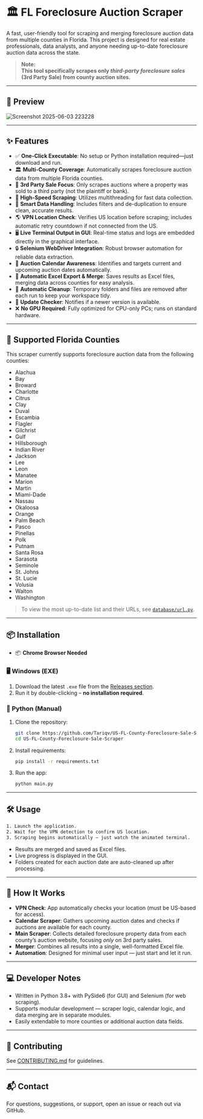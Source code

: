 # 🏛️ FL Foreclosure Auction Scraper

A fast, user-friendly tool for scraping and merging foreclosure auction data from multiple counties in Florida. This project is designed for real estate professionals, data analysts, and anyone needing up-to-date foreclosure auction data across the state.

> **Note:**  
> **This tool specifically scrapes only _third-party foreclosure sales_ (3rd Party Sale) from county auction sites.**

---

## 📸 Preview

![Screenshot 2025-06-03 223228](https://github.com/user-attachments/assets/e0e58a34-c642-47c2-a7de-200d1179fb01)

---

## ✨ Features

- ✅ **One-Click Executable**: No setup or Python installation required—just download and run.
- 🏛 **Multi-County Coverage**: Automatically scrapes foreclosure auction data from multiple Florida counties.
- 🔎 **3rd Party Sale Focus**: Only scrapes auctions where a property was sold to a third party (not the plaintiff or bank).
- 🚀 **High-Speed Scraping**: Utilizes multithreading for fast data collection.
- 🧠 **Smart Data Handling**: Includes filters and de-duplication to ensure clean, accurate results.
- 🌎 **VPN Location Check**: Verifies US location before scraping; includes automatic retry countdown if not connected from the US.
- 🖥️ **Live Terminal Output in GUI**: Real-time status and logs are embedded directly in the graphical interface.
- 🔒 **Selenium WebDriver Integration**: Robust browser automation for reliable data extraction.
- 📅 **Auction Calendar Awareness**: Identifies and targets current and upcoming auction dates automatically.
- 📑 **Automatic Excel Export & Merge**: Saves results as Excel files, merging data across counties for easy analysis.
- 🧹 **Automatic Cleanup**: Temporary folders and files are removed after each run to keep your workspace tidy.
- 🔔 **Update Checker**: Notifies if a newer version is available.
- ❌ **No GPU Required**: Fully optimized for CPU-only PCs; runs on standard hardware.

---
## 📍 Supported Florida Counties

This scraper currently supports foreclosure auction data from the following counties:

- Alachua
- Bay
- Broward
- Charlotte
- Citrus
- Clay
- Duval
- Escambia
- Flagler
- Gilchrist
- Gulf
- Hillsborough
- Indian River
- Jackson
- Lee
- Leon
- Manatee
- Marion
- Martin
- Miami-Dade
- Nassau
- Okaloosa
- Orange
- Palm Beach
- Pasco
- Pinellas
- Polk
- Putnam
- Santa Rosa
- Sarasota
- Seminole
- St. Johns
- St. Lucie
- Volusia
- Walton
- Washington

> To view the most up-to-date list and their URLs, see [`database/url.py`](https://github.com/Tariqv/US-FL-County-Foreclosure-Sale-Scraper/blob/main/database/url.py).

---

## 📦 Installation

- 📦 **Chrome Browser Needed**

### 🖥️ Windows (EXE)

1. Download the latest `.exe` file from the [Releases section](https://github.com/Tariqv/US-FL-County-Foreclosure-Sale-Scraper/releases).
2. Run it by double-clicking – **no installation required**.

### 🐍 Python (Manual)

1. Clone the repository:
    ```bash
    git clone https://github.com/Tariqv/US-FL-County-Foreclosure-Sale-Scraper.git
    cd US-FL-County-Foreclosure-Sale-Scraper
    ```
2. Install requirements:
    ```bash
    pip install -r requirements.txt
    ```
3. Run the app:
    ```bash
    python main.py
    ```

---

## 🛠️ Usage

```bash
1. Launch the application.
2. Wait for the VPN detection to confirm US location.
3. Scraping begins automatically – just watch the animated terminal.
```

- Results are merged and saved as Excel files.
- Live progress is displayed in the GUI.
- Folders created for each auction date are auto-cleaned up after processing.

---

## 🧩 How It Works

- **VPN Check**: App automatically checks your location (must be US-based for access).
- **Calendar Scraper**: Gathers upcoming auction dates and checks if auctions are available for each county.
- **Main Scraper**: Collects detailed foreclosure property data from each county’s auction website, focusing _only_ on 3rd party sales.
- **Merger**: Combines all results into a single, well-formatted Excel file.
- **Automation**: Designed for minimal user input — just start and let it run.

---

## 💻 Developer Notes

- Written in Python 3.8+ with PySide6 (for GUI) and Selenium (for web scraping).
- Supports modular development — scraper logic, calendar logic, and data merging are in separate modules.
- Easily extendable to more counties or additional auction data fields.

---

## 🤝 Contributing

See [CONTRIBUTING.md](CONTRIBUTING.md) for guidelines.

---

## 📬 Contact

For questions, suggestions, or support, open an issue or reach out via GitHub.
